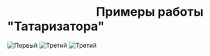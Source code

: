 # ⠀⠀⠀⠀⠀⠀⠀⠀⠀⠀Примеры работы "Татаризатора"
![Первый](https://drive.google.com/uc?export=download&id=1WtWuuQVcK6a90OuEBwlPjHeRXXohp02t)
![Третий](https://drive.google.com/uc?export=download&id=1NNtM9xCa0LrwJa-iWX54cYbxM2Ef2BzP)
![Третий](https://drive.google.com/uc?export=download&id=1CTlNLKFJyc2WfO4eN-7GqRzNcEbuI4UF)

